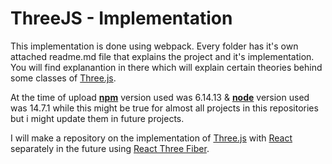 # ThreeJS - Implementation

This implementation is done using webpack.
Every folder has it's own attached readme.md file that explains the project and it's implementation.
You will find explanantion in there which will explain certain theories behind some classes of [Three.js](https://threejs.org/).

At the time of upload [**npm**](https://www.npmjs.com/) version used
was 6.14.13 &
[**node**](https://nodejs.org/) version used was 14.7.1
while this might be true for almost all projects in this repositories but i might update them in future projects.

I will make a repository on the implementation of [Three.js](https://threejs.org/) with [React](https://reactjs.org/) separately in the future using
[React Three Fiber](https://www.npmjs.com/package/@react-three/fiber).
